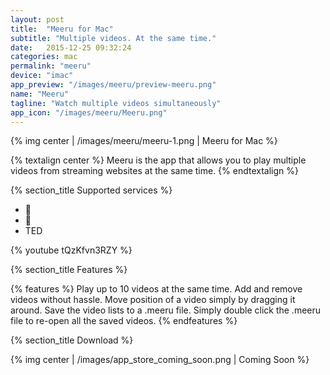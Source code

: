 ```yaml
---
layout: post
title:  "Meeru for Mac"
subtitle: "Multiple videos. At the same time."
date:   2015-12-25 09:32:24
categories: mac
permalink: "meeru"
device: "imac"
app_preview: "/images/meeru/preview-meeru.png"
name: "Meeru"
tagline: "Watch multiple videos simultaneously"
app_icon: "/images/meeru/Meeru.png"
---
```



{% img center | /images/meeru/meeru-1.png | Meeru for Mac %}

{% textalign center %}
Meeru is the app that allows you to play multiple videos from streaming websites at the same time.
{% endtextalign %}

{% section_title Supported services %}

<ul class="meeru_services">
    <li>&#xe80c;</li>
    <li>&#xe80d;</li>
    <li class="ted">TED</li>
</ul>

{% youtube tQzKfvn3RZY %}

{% section_title Features %}

{% features %}
Play up to 10 videos at the same time.
Add and remove videos without hassle.
Move position of a video simply by dragging it around.
Save the video lists to a .meeru file. Simply double click the .meeru file to re-open all the saved videos.
{% endfeatures %}

{% section_title Download %}

{% img center | /images/app_store_coming_soon.png | Coming Soon %}
